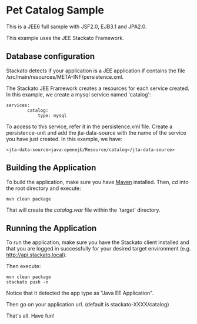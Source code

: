 Pet Catalog Sample
=============
This is a JEE6 full sample with JSF2.0, EJB3.1 and JPA2.0.

This example uses the JEE Stackato Framework.

Database configuration
------------------------

Stackato detects if your application is a JEE application if contains the file /src/main/resources/META-INF/persistence.xml.

The Stackato JEE Framework creates a resources for each service created. In this example, we create a mysql service named 'catalog':

	services:
      		catalog:
        		type: mysql

To access to this service, refer it in the persistence.xml file. Create a persistence-unit and add the jta-data-source with the name of the service you have just created.
In this example, we have:

	<jta-data-source>java:openejb/Resource/catalog</jta-data-source>

Building the Application
------------------------

To build the application, make sure you have [Maven](http://maven.apache.org/ "Maven") installed.
Then, *cd* into the root directory and execute:

	mvn clean package

That will create the *catalog.war* file within the 'target' directory.

Running the Application
-----------------------

To run the application, make sure you have the Stackato client installed and that you are logged in successfully for your desired target environment (e.g. http://api.stackato.local).

Then execute:

	mvn clean package
	stackato push -n 

Notice that it detected the app type as "Java EE Application".

Then go on your application url. (default is stackato-XXXX/catalog)

That's all. Have fun!
